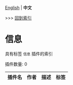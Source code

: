 [English](readme.md) | **中文**

\>\>\> [回到索引](/readme-zh_cn.md)

# 信息

具有标签 `信息` 插件的索引

插件数量: 0

| 插件名 | 作者 | 描述 | 标签 |
| --- | --- | --- | --- |

